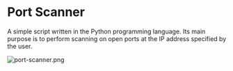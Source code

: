 # Port Scanner 

A simple script written in the Python programming language. Its main purpose is to perform scanning on open ports at the IP address specified by the user.

![port-scanner.png]()

